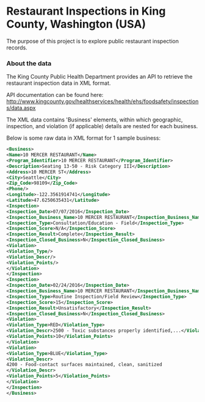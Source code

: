 # Restaurant Inspections in King County, Washington (USA)

The purpose of this project is to explore public restaurant inspection records.

### About the data

The King County Public Health Department provides an API to retrieve the restaurant inspection data in XML format.

API documentation can be found here:
http://www.kingcounty.gov/healthservices/health/ehs/foodsafety/inspections/data.aspx

The XML data contains 'Business' elements, within which geographic, inspection, and violation (if applicable) details are nested for each business.

Below is some raw data in XML format for 1 sample business:

```xml
<Business>
<Name>10 MERCER RESTAURANT</Name>
<Program_Identifier>10 MERCER RESTAURANT</Program_Identifier>
<Description>Seating 13-50 - Risk Category III</Description>
<Address>10 MERCER ST</Address>
<City>Seattle</City>
<Zip_Code>98109</Zip_Code>
<Phone/>
<Longitude>-122.3561914741</Longitude>
<Latitude>47.6250635431</Latitude>
<Inspection>
<Inspection_Date>07/07/2016</Inspection_Date>
<Inspection_Business_Name>10 MERCER RESTAURANT</Inspection_Business_Name>
<Inspection_Type>Consultation/Education - Field</Inspection_Type>
<Inspection_Score>N/A</Inspection_Score>
<Inspection_Result>Complete</Inspection_Result>
<Inspection_Closed_Business>N</Inspection_Closed_Business>
<Violation>
<Violation_Type/>
<Violation_Descr/>
<Violation_Points/>
</Violation>
</Inspection>
<Inspection>
<Inspection_Date>02/24/2016</Inspection_Date>
<Inspection_Business_Name>10 MERCER RESTAURANT</Inspection_Business_Name>
<Inspection_Type>Routine Inspection/Field Review</Inspection_Type>
<Inspection_Score>15</Inspection_Score>
<Inspection_Result>Unsatisfactory</Inspection_Result>
<Inspection_Closed_Business>N</Inspection_Closed_Business>
<Violation>
<Violation_Type>RED</Violation_Type>
<Violation_Descr>2500 - Toxic substances properly identified,...</Violation_Descr>
<Violation_Points>10</Violation_Points>
</Violation>
<Violation>
<Violation_Type>BLUE</Violation_Type>
<Violation_Descr>
4200 - Food-contact surfaces maintained, clean, sanitized
</Violation_Descr>
<Violation_Points>5</Violation_Points>
</Violation>
</Inspection>
</Business>
```